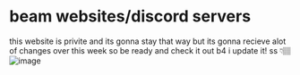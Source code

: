 # beam websites/discord servers
this website is privite and its gonna stay that way but its gonna recieve alot of changes over this week so be ready and check it out b4 i update it! ss 👇🏽![image](https://github.com/user-attachments/assets/16721e69-e1a9-49af-bf63-55503ab9b9a3)

